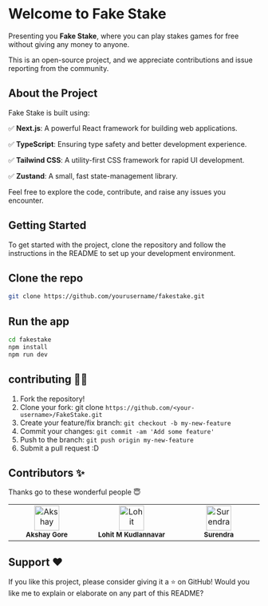 # Welcome to Fake Stake

Presenting you **Fake Stake**, where you can play stakes games for free without giving any money to anyone.

This is an open-source project, and we appreciate contributions and issue reporting from the community.

## About the Project

Fake Stake is built using:

✅  **Next.js**: A powerful React framework for building web applications.

✅  **TypeScript**: Ensuring type safety and better development experience.

✅  **Tailwind CSS**: A utility-first CSS framework for rapid UI development.

✅  **Zustand**: A small, fast state-management library.

Feel free to explore the code, contribute, and raise any issues you encounter.

## Getting Started

To get started with the project, clone the repository and follow the instructions in the README to set up your development environment.

## Clone the repo
```bash
git clone https://github.com/yourusername/fakestake.git
```

## Run the app
```bash
cd fakestake
npm install
npm run dev
```

## contributing 🙌🏻
 
1. Fork the repository!
2. Clone your fork: git clone `https://github.com/<your-username>/FakeStake.git`
3. Create your feature/fix branch: `git checkout -b my-new-feature`
4. Commit your changes: `git commit -am 'Add some feature'`
5. Push to the branch: `git push origin my-new-feature`
6. Submit a pull request :D

## Contributors ✨

Thanks go to these wonderful people 😇

<table>
  <tbody>
    <tr>
      <td align="center" valign="top" width="5%">
          <img src="https://avatars.githubusercontent.com/u/92959398?v=4" width="50px;" alt="Akshay"/>
          <br />
          <sub>
            <b>Akshay Gore</b>
          </sub>
        <br />
      </td>
            <td align="center" valign="top" width="5%">
          <img src="https://avatars.githubusercontent.com/u/83768627?v=4" width="50px;" alt="Lohit"/>
          <br />
          <sub>
            <b>Lohit M Kudlannavar</b>
          </sub>
        <br />
      </td>
        <td align="center" valign="top" width="5%">
          <img src="https://avatars.githubusercontent.com/u/121970162?v=4" width="50px;" alt="Surendra"/>
          <br />
          <sub>
            <b>Surendra</b>
          </sub>
        <br />
      </td>
    </tr>
  </tbody>
</table>

## Support ❤

 If you like this project, please consider giving it a ⭐️ on GitHub!
 Would you like me to explain or elaborate on any part of this README?
